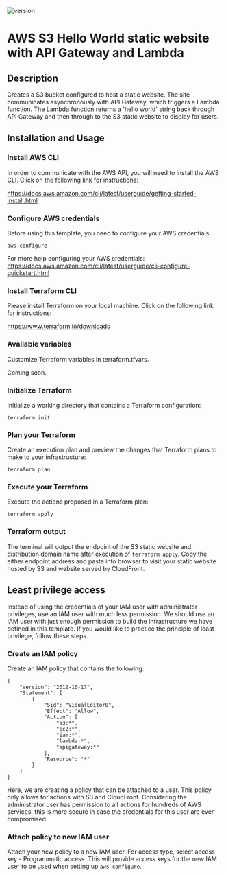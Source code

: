 ![version](https://img.shields.io/badge/aws%20provider%20version-4.39.0-blue)

# AWS S3 Hello World static website with API Gateway and Lambda

## Description

Creates a S3 bucket configured to host a static website. The site communicates asynchronously with API Gateway, which triggers a Lambda function. The Lambda function returns a 'hello world' string back through API Gateway and then through to the S3 static website to display for users.

## Installation and Usage

### Install AWS CLI

In order to communicate with the AWS API, you will need to install the AWS CLI. Click on the following link for instructions:

https://docs.aws.amazon.com/cli/latest/userguide/getting-started-install.html

### Configure AWS credentials

Before using this template, you need to configure your AWS credentials.

    aws configure

For more help configuring your AWS credentials: https://docs.aws.amazon.com/cli/latest/userguide/cli-configure-quickstart.html

### Install Terraform CLI

Please install Terraform on your local machine. Click on the following link for instructions:

https://www.terraform.io/downloads

### Available variables

Customize Terraform variables in terraform.tfvars.

Coming soon.

### Initialize Terraform

Initialize a working directory that contains a Terraform configuration:

    terraform init

### Plan your Terraform

Create an execution plan and preview the changes that Terraform plans to make to your infrastructure:

    terraform plan

### Execute your Terraform

Execute the actions proposed in a Terraform plan:

    terraform apply

### Terraform output

The terminal will output the endpoint of the S3 static website and distribution domain name after execution of `terraform apply`. Copy the either endpoint address and paste into browser to visit your static website hosted by S3 and website served by CloudFront.

## Least privilege access

Instead of using the credentials of your IAM user with administrator privileges, use an IAM user with much less permission. We should use an IAM user with just enough permission to build the infrastructure we have defined in this template. If you would like to practice the principle of least privilege, follow these steps.

### Create an IAM policy

Create an IAM policy that contains the following:

    {
        "Version": "2012-10-17",
        "Statement": [
            {
                "Sid": "VisualEditor0",
                "Effect": "Allow",
                "Action": [
                    "s3:*",
                    "ec2:*",
                    "iam:*",
                    "lambda:*",
                    "apigateway:*"
                ],
                "Resource": "*"
            }
        ]
    }

Here, we are creating a policy that can be attached to a user. This policy only allows for actions with S3 and CloudFront. Considering the administrator user has permission to all actions for hundreds of AWS services, this is more secure in case the credentials for this user are ever compromised.

### Attach policy to new IAM user

Attach your new policy to a new IAM user. For access type, select access key - Programmatic access. This will provide access keys for the new IAM user to be used when setting up `aws configure`.
